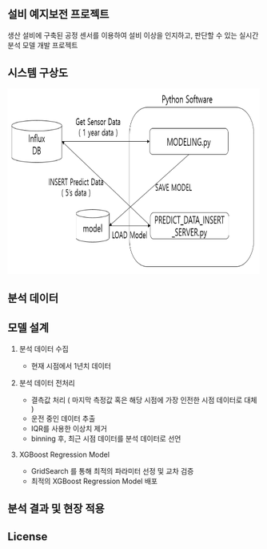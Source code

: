 ## 설비 예지보전 프로젝트
생산 설비에 구축된 공정 센서를 이용하여 설비 이상을 인지하고, 판단할 수 있는 실시간 분석 모델 개발 프로젝트

## 시스템 구상도
<img src=https://github.com/jsr0904/MyProject-2020/blob/main/%EC%84%A4%EB%B9%84%20%EC%98%88%EC%A7%80%EB%B3%B4%EC%A0%84%20%EB%AA%A8%EB%8D%B8%20%EA%B0%9C%EB%B0%9C%20%ED%94%84%EB%A1%9C%EC%A0%9D%ED%8A%B8/%EC%8B%9C%EC%8A%A4%ED%85%9C%20%EA%B5%AC%EC%83%81%EB%8F%84.png width="700" height="370">

## 분석 데이터

## 모델 설계
1. 분석 데이터 수집
    * 현재 시점에서 1년치 데이터
    
2. 분석 데이터 전처리
    * 결측값 처리 ( 마지막 측정값 혹은 해당 시점에 가장 인전한 시점 데이터로 대체 )
    * 운전 중인 데이터 추출
    * IQR를 사용한 이상치 제거
    * binning 후, 최근 시점 데이터를 분석 데이터로 선언
    
3. XGBoost Regression Model
    * GridSearch 를 통해 최적의 파라미터 선정 및 교차 검증
    * 최적의 XGBoost Regression Model 배포

## 분석 결과 및 현장 적용
  
## License

